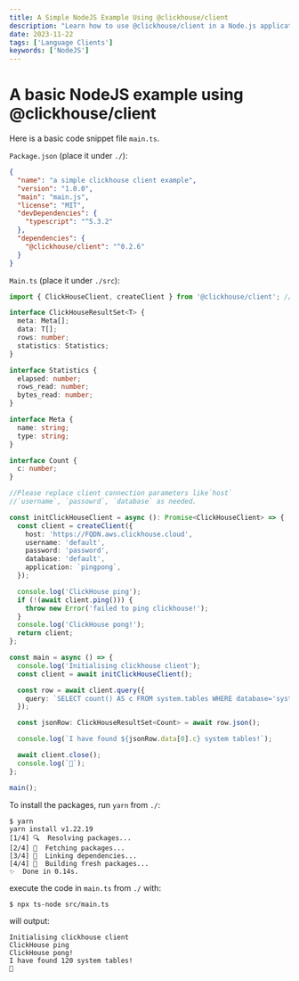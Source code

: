 ```yaml
---
title: A Simple NodeJS Example Using @clickhouse/client
description: "Learn how to use @clickhouse/client in a Node.js application to interact with ClickHouse and perform queries."
date: 2023-11-22
tags: ['Language Clients']
keywords: ['NodeJS']
---
```


#  A basic NodeJS example using @clickhouse/client

Here is a basic code snippet file `main.ts`. 

<!-- truncate -->

`Package.json` (place it under `./`):

```json
{
  "name": "a simple clickhouse client example",
  "version": "1.0.0",
  "main": "main.js",
  "license": "MIT",
  "devDependencies": {
    "typescript": "^5.3.2"
  },
  "dependencies": {
    "@clickhouse/client": "^0.2.6"
  }
}
```

`Main.ts` (place it under `./src`):

```ts
import { ClickHouseClient, createClient } from '@clickhouse/client'; // or '@clickhouse/client-web'

interface ClickHouseResultSet<T> {
  meta: Meta[];
  data: T[];
  rows: number;
  statistics: Statistics;
}

interface Statistics {
  elapsed: number;
  rows_read: number;
  bytes_read: number;
}

interface Meta {
  name: string;
  type: string;
}

interface Count {
  c: number;
}

//Please replace client connection parameters like`host`
//`username`, `passowrd`, `database` as needed.

const initClickHouseClient = async (): Promise<ClickHouseClient> => {
  const client = createClient({
    host: 'https://FQDN.aws.clickhouse.cloud',
    username: 'default',
    password: 'password',
    database: 'default',
    application: `pingpong`,
  });

  console.log('ClickHouse ping');
  if (!(await client.ping())) {
    throw new Error('failed to ping clickhouse!');
  }
  console.log('ClickHouse pong!');
  return client;
};

const main = async () => {
  console.log('Initialising clickhouse client');
  const client = await initClickHouseClient();

  const row = await client.query({
    query: `SELECT count() AS c FROM system.tables WHERE database='system'`,
  });

  const jsonRow: ClickHouseResultSet<Count> = await row.json();

  console.log(`I have found ${jsonRow.data[0].c} system tables!`);

  await client.close();
  console.log(`👋`);
};

main();
```

To install the packages, run `yarn` from `./`:

```
$ yarn
yarn install v1.22.19
[1/4] 🔍  Resolving packages...
[2/4] 🚚  Fetching packages...
[3/4] 🔗  Linking dependencies...
[4/4] 🔨  Building fresh packages...
✨  Done in 0.14s.
```


execute the code in `main.ts` from `./` with:
```
$ npx ts-node src/main.ts
```

will output:
```
Initialising clickhouse client
ClickHouse ping
ClickHouse pong!
I have found 120 system tables!
👋
```

